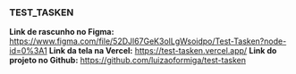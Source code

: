 ### TEST_TASKEN 

**Link de rascunho no Figma:** https://www.figma.com/file/52DJl67GeK3olLgWsoidpo/Test-Tasken?node-id=0%3A1
**Link da tela na Vercel:**    https://test-tasken.vercel.app/
**Link do projeto no Github:** https://github.com/luizaoformiga/test-tasken
